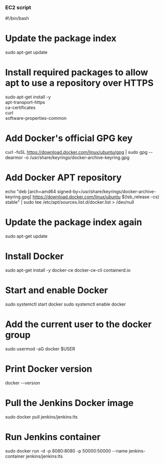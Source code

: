 ### EC2 script

#!/bin/bash

# Update the package index
sudo apt-get update

# Install required packages to allow apt to use a repository over HTTPS
sudo apt-get install -y \
    apt-transport-https \
    ca-certificates \
    curl \
    software-properties-common

# Add Docker's official GPG key
curl -fsSL https://download.docker.com/linux/ubuntu/gpg | sudo gpg --dearmor -o /usr/share/keyrings/docker-archive-keyring.gpg

# Add Docker APT repository
echo "deb [arch=amd64 signed-by=/usr/share/keyrings/docker-archive-keyring.gpg] https://download.docker.com/linux/ubuntu $(lsb_release -cs) stable" | sudo tee /etc/apt/sources.list.d/docker.list > /dev/null

# Update the package index again
sudo apt-get update

# Install Docker
sudo apt-get install -y docker-ce docker-ce-cli containerd.io

# Start and enable Docker
sudo systemctl start docker
sudo systemctl enable docker

# Add the current user to the docker group
sudo usermod -aG docker $USER

# Print Docker version
docker --version

# Pull the Jenkins Docker image
sudo docker pull jenkins/jenkins:lts

# Run Jenkins container
sudo docker run -d -p 8080:8080 -p 50000:50000 --name jenkins-container jenkins/jenkins:lts
